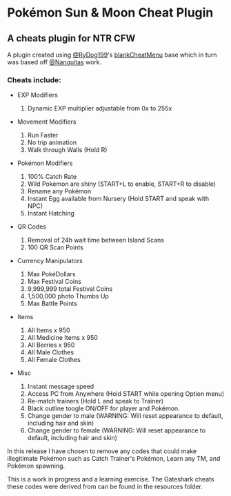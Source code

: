 # Pokémon Sun & Moon Cheat Plugin
## A cheats plugin for NTR CFW

A plugin created using [@RyDog199](https://github.com/RyDog199/)'s [blankCheatMenu](https://github.com/RyDog199/blankCheatMenu) base which in turn was based off [@Nanquitas](https://github.com/Nanquitas/) work. 

### Cheats include:

- EXP Modifiers
  1. Dynamic EXP multiplier adjustable from 0x to 255x
  
- Movement Modifiers
  1. Run Faster
  2. No trip animation
  3. Walk through Walls (Hold R)

- Pokémon Modifiers
  1. 100% Catch Rate
  2. Wild Pokémon are shiny (START+L to enable, START+R to disable)
  3. Rename any Pokémon
  4. Instant Egg available from Nursery (Hold START and speak with NPC)
  5. Instant Hatching

- QR Codes
  1. Removal of 24h wait time between Island Scans
  2. 100 QR Scan Points

- Currency Manipulators
  1. Max PokéDollars
  2. Max Festival Coins
  3. 9,999,999 total Festival Coins
  4. 1,500,000 photo Thumbs Up
  5. Max Battle Points

- Items
  1. All Items x 950
  2. All Medicine Items x 950
  3. All Berries x 950
  4. All Male Clothes
  5. All Female Clothes

- Misc
  1. Instant message speed
  2. Access PC from Anywhere (Hold START while opening Option menu)
  3. Re-match trainers (Hold L and speak to Trainer)
  4. Black outline toogle ON/OFF for player and Pokémon.
  5. Change gender to male (WARNING: Will reset appearance to default, including hair and skin)
  6. Change gender to female (WARNING: Will reset appearance to default, including hair and skin)

In this release I have chosen to remove any codes that could make illegitimate Pokémon such as Catch Trainer's Pokémon, Learn any TM, and Pokémon spawning.

This is a work in progress and a learning exercise. The Gateshark cheats these codes were derived from can be found in the resources folder. 
